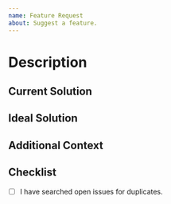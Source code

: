 ```yaml
---
name: Feature Request
about: Suggest a feature.
---
```


<!-- Please read the contributing guidelines before opening this issue. -->


# Description
<!-- What made you want to open this issue? -->


## Current Solution
<!-- Is there an alternative? -->


## Ideal Solution
<!-- This part separates an issue from a pull request, you write this in English, not code. -->


## Additional Context
<!-- Do you have anything to add to this? -->


## Checklist
<!-- All of the boxes should be checked before you open the issue. -->
<!-- Put an x inside [ ] to check it, like so: [x] -->

- [ ] I have searched open issues for duplicates.
